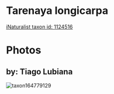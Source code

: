 
Tarenaya longicarpa
===================
  
[iNaturalist taxon id: 1124516](https://www.inaturalist.org/taxa/1124516)
# Photos

## by: Tiago Lubiana
  
![taxon164779129](https://inaturalist-open-data.s3.amazonaws.com/photos/176612645/medium.jpg)